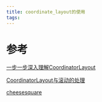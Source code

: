 ```yaml
---
title: coordinate_layout的使用
tags:
---
```


# 参考

[一步一步深入理解CoordinatorLayout][ref1]

[CoordinatorLayout与滚动的处理][ref2]

[cheesesquare][ref3]

[ref1]: http://www.jianshu.com/p/8c92d0a1e591
[ref2]: http://www.open-open.com/lib/view/open1437312265428.html
[ref3]: https://github.com/chrisbanes/cheesesquare
[ref4]: https://material.io/guidelines/patterns/scrolling-techniques.html#